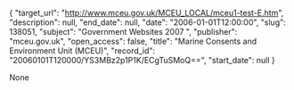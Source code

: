 {
  "target_url": "http://www.mceu.gov.uk/MCEU_LOCAL/mceu1-test-E.htm", 
  "description": null, 
  "end_date": null, 
  "date": "2006-01-01T12:00:00", 
  "slug": 138051, 
  "subject": "Government Websites 2007 ", 
  "publisher": "mceu.gov.uk", 
  "open_access": false, 
  "title": "Marine Consents and Environment Unit (MCEU)", 
  "record_id": "20060101T120000/YS3MBz2p1P1K/ECgTuSMoQ==", 
  "start_date": null
}

None